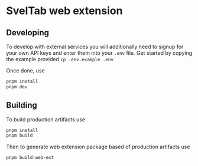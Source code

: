 # SvelTab web extension

## Developing

To develop with external services you will additionally need to signup for your own API keys and enter them into your `.env` file. Get started by copying the example provided `cp .env.example .env`

Once done, use

```bash
pnpm install
pnpm dev
```

## Building

To build production artifacts use

```bash
pnpm install
pnpm build
```

Then to generate web extension package based of production artifacts use

```bash
pnpm build:web-ext
```
